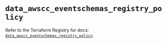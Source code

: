 # `data_awscc_eventschemas_registry_policy`

Refer to the Terraform Registry for docs: [`data_awscc_eventschemas_registry_policy`](https://registry.terraform.io/providers/hashicorp/awscc/0.70.0/docs/data-sources/eventschemas_registry_policy).
